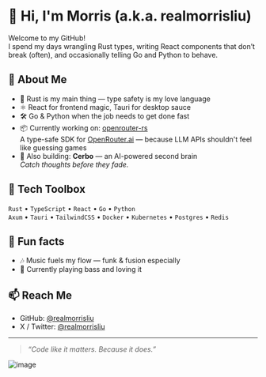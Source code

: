 # 👋 Hi, I'm Morris (a.k.a. realmorrisliu)

Welcome to my GitHub!  
I spend my days wrangling Rust types, writing React components that don’t break (often), and occasionally telling Go and Python to behave.

## 🧠 About Me

- 🦀 Rust is my main thing — type safety is my love language
- ⚛️ React for frontend magic, Tauri for desktop sauce
- 🛠️ Go & Python when the job needs to get done fast
- 📦 Currently working on: [openrouter-rs](https://github.com/realmorrisliu/openrouter-rs)  
  A type-safe SDK for [OpenRouter.ai](https://openrouter.ai) — because LLM APIs shouldn't feel like guessing games
- 🧠 Also building: **Cerbo** — an AI-powered second brain  
  _Catch thoughts before they fade._

## 🧰 Tech Toolbox

`Rust` • `TypeScript` • `React` • `Go` • `Python`  
`Axum` • `Tauri` • `TailwindCSS` • `Docker` • `Kubernetes` • `Postgres` • `Redis`

## 🎸 Fun facts

- 🎶 Music fuels my flow — funk & fusion especially
- 🎸 Currently playing bass and loving it

## 📫 Reach Me

- GitHub: [@realmorrisliu](https://github.com/realmorrisliu)
- X / Twitter: [@realmorrisliu](https://x.com/realmorrisliu)

---

> _“Code like it matters. Because it does.”_

![image](https://github.com/user-attachments/assets/d08a3717-35c4-48a9-ad45-201d6038bc25)
